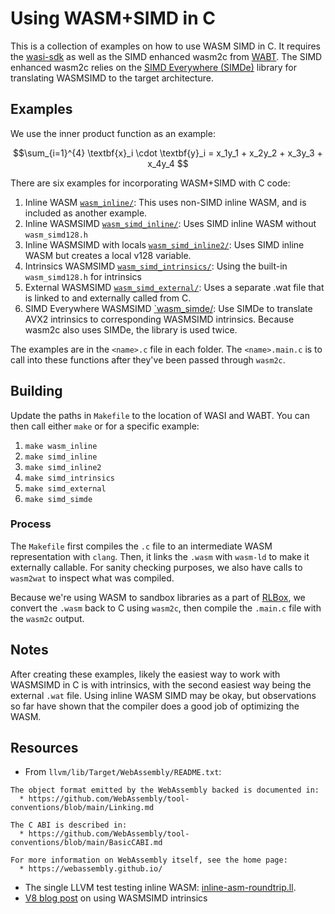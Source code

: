 # Using WASM+SIMD in C

This is a collection of examples on how to use WASM SIMD in C. It requires the [wasi-sdk](https://github.com/WebAssembly/wasi-sdk) as well 
as the SIMD enhanced wasm2c from [WABT](https://github.com/PLSysSec/wabt/tree/simd). The SIMD enhanced wasm2c relies on the 
[SIMD Everywhere (SIMDe)](https://github.com/simd-everywhere/simde) library for translating WASMSIMD to the target architecture.

## Examples

We use the inner product function as an example: 

```math
\sum_{i=1}^{4} \textbf{x}_i \cdot \textbf{y}_i = x_1y_1 + x_2y_2 + x_3y_3 + x_4y_4

```

There are six examples for incorporating WASM+SIMD with C code:
1. Inline WASM [`wasm_inline/`](wasm_inline/wasm_inline.c): This uses non-SIMD inline WASM, and is included as another example.
2. Inline WASMSIMD [`wasm_simd_inline/`](wasm_simd_inline/wasm_simd_inline.c): Uses SIMD inline WASM without `wasm_simd128.h`
3. Inline WASMSIMD with locals [`wasm_simd_inline2/`](wasm_simd_inline2/wasm_simd_inline.c): Uses SIMD inline WASM but creates a local v128 variable.
4. Intrinsics WASMSIMD [`wasm_simd_intrinsics/`](wasm_simd_intrinsics/wasm_simd_intrinsics.c): Using the built-in `wasm_simd128.h` for intrinsics
5. External WASMSIMD [`wasm_simd_external/`](wasm_simd_external/wasm_simd_external.c): Uses a separate .wat file that is linked to and externally called from C. 
6. SIMD Everywhere WASMSIMD [`wasm_simde/](wasm_simde/wasm_simde.c): Use SIMDe to translate AVX2 intrinsics to corresponding WASMSIMD intrinsics. Because 
wasm2c also uses SIMDe, the library is used twice.  

The examples are in the `<name>.c` file in each folder. The `<name>.main.c` is to call into these functions after 
they've been passed through `wasm2c`. 

## Building

Update the paths in `Makefile` to the location of WASI and WABT. You can then call either `make` or for a specific example:
1. `make wasm_inline`
2. `make simd_inline`
3. `make simd_inline2`
4. `make simd_intrinsics`
5. `make simd_external`
6. `make simd_simde`

### Process 

The `Makefile` first compiles the `.c` file to an intermediate WASM representation with `clang`. Then, it links the `.wasm` with `wasm-ld` 
to make it externally callable. For sanity checking purposes, we also have calls to `wasm2wat` to inspect what was compiled. 

Because we're using WASM to sandbox libraries as a part of [RLBox](https://github.com/PLSysSec/rlbox), we convert the `.wasm` back to C 
using `wasm2c`, then compile the `.main.c` file with the `wasm2c` output. 

## Notes

After creating these examples, likely the easiest way to work with WASMSIMD in C is with intrinsics, with the second easiest way 
being the external `.wat` file. Using inline WASM SIMD may be okay, but observations so far have shown that the compiler does 
a good job of optimizing the WASM. 

## Resources

- From `llvm/lib/Target/WebAssembly/README.txt`:
```
The object format emitted by the WebAssembly backed is documented in:
  * https://github.com/WebAssembly/tool-conventions/blob/main/Linking.md

The C ABI is described in:
  * https://github.com/WebAssembly/tool-conventions/blob/main/BasicCABI.md

For more information on WebAssembly itself, see the home page:
  * https://webassembly.github.io/
```
- The single LLVM test testing inline WASM: [inline-asm-roundtrip.ll](https://github.com/llvm/llvm-project/blob/main/llvm/test/CodeGen/WebAssembly/inline-asm-roundtrip.ll). 
- [V8 blog post](https://v8.dev/features/simd) on using WASMSIMD intrinsics
